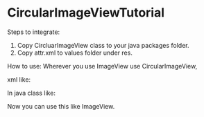# CircularImageViewTutorial

Steps to integrate:

1. Copy CircluarImageView class to your java packages folder.
2. Copy attr.xml to values folder under res.

How to use:
Wherever you use ImageView use CircularImageView, 

xml like:

<!-- <com.yourpackagename.filepathpackage.CircularImageView
android: layout_width = "wrap_content"
android: layout_height = "wrap_content"
android: src = "@drawable/profile"
android: id = "@id+/circular_image_view" /> -->

In java class like:

<!-- CircularImageView civProfile = (CircularImageView) findViewById(R.id.circular_image_view); -->


Now you can use this like ImageView.
